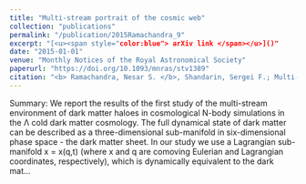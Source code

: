 ```yaml
---
title: "Multi-stream portrait of the cosmic web"
collection: "publications"
permalink: "/publication/2015Ramachandra_9"
excerpt: "[<u><span style="color:blue"> arXiv link </span></u>]()"
date: "2015-01-01"
venue: "Monthly Notices of the Royal Astronomical Society"
paperurl: "https://doi.org/10.1093/mnras/stv1389"
citation: "<b> Ramachandra, Nesar S. </b>, Shandarin, Sergei F.; Multi-stream portrait of the cosmic web, Monthly Notices of the Royal Astronomical Society, Volume 452, Issue 2, 2015"
---
```



Summary: We report the results of the first study of the multi-stream environment of dark matter haloes in cosmological N-body simulations in the Λ cold dark matter cosmology. The full dynamical state of dark matter can be described as a three-dimensional sub-manifold in six-dimensional phase space - the dark matter sheet. In our study we use a Lagrangian sub-manifold x = x(q,t) (where x and q are comoving Eulerian and Lagrangian coordinates, respectively), which is dynamically equivalent to the dark mat...